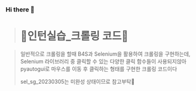 ### Hi there 👋

<!--
**wjdals0450/wjdals0450** is a ✨ _special_ ✨ repository because its `README.md` (this file) appears on your GitHub profile.

Here are some ideas to get you started:

- 🔭 I’m currently working on ...
- 🌱 I’m currently learning ...
- 👯 I’m looking to collaborate on ...
- 🤔 I’m looking for help with ...
- 💬 Ask me about ...
- 📫 How to reach me: ...
- 😄 Pronouns: ...
- ⚡ Fun fact: ...
-->

> # 🌱인턴실습_크롤링 코드🌱

> 일반적으로 크롤링을 할때 B4S과 Selenium을 활용하여 크롤링을 구현하는데,
> Selenium 라이브러리 중 클릭할 수 있는 다양한 클릭 함수들이 사용되지않아 pyautogui로 마우스를 이동 후 클릭하는 형태를 구현한 크롤링 코드이다
>
> sel_sg_20230305는 미완성 상태이므로 참고부탁🤔
